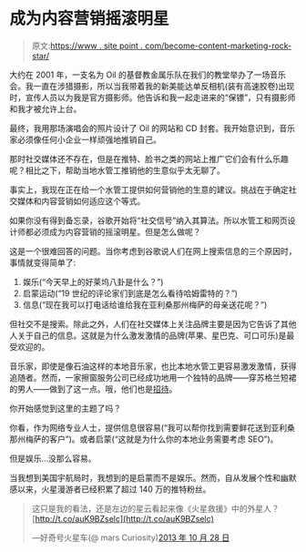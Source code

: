 # 成为内容营销摇滚明星

> 原文:[https://www . site point . com/become-content-marketing-rock-star/](https://www.sitepoint.com/become-content-marketing-rock-star/)

大约在 2001 年，一支名为 Oil 的基督教金属乐队在我们的教堂举办了一场音乐会。我一直在涉猎摄影，所以当我带着我的新美能达单反相机(装有高速胶卷)出现时，宣传人员以为我是官方摄影师。他告诉和我一起走进来的“保镖”，只有摄影师和我才被允许上台。

最终，我用那场演唱会的照片设计了 Oil 的网站和 CD 封套。我开始意识到，音乐家必须像任何小企业一样顽强地推销自己。

那时社交媒体还不存在，但是在推特、脸书之类的网站上推广它们会有什么乐趣呢？相比之下，帮助当地水管工推销他的生意似乎太无聊了。

事实上，我现在正在给一个水管工提供如何营销他的生意的建议。挑战在于确定社交媒体和内容营销如何适应这个等式。

如果你没有得到备忘录，谷歌开始将“社交信号”纳入其算法。所以水管工和网页设计师都必须成为内容营销的摇滚明星。但是怎么做呢？

这是一个很难回答的问题。当你考虑到谷歌说人们在网上搜索信息的三个原因时，事情就变得简单了:

1.  娱乐(“今天早上的好莱坞八卦是什么？”)
2.  启蒙运动(“19 世纪的评论家们到底是怎么看待哈姆雷特的？”)
3.  信息(“现在我可以打电话给谁给我在亚利桑那州梅萨的母亲送花呢？”)

但社交不是搜索。除此之外，人们在社交媒体上关注品牌主要是因为它告诉了其他人关于自己的信息。这就是为什么激发激情的品牌(苹果、星巴克、可口可乐)是最受欢迎的。

音乐家，即使是像石油这样的本地音乐家，也比本地水管工更容易激发激情，获得追随者。然而，一家擦窗服务公司已经成功地用一个独特的品牌——穿苏格兰短裙的男人——做到了这一点。哦，他们也是[招待](http://www.youtube.com/watch?v=L0TEk_1g_6E)。

你开始感觉到这里的主题了吗？

你看，作为网络专业人士，提供信息很容易(“我可以帮你找到需要鲜花送到亚利桑那州梅萨的客户”)。或者启蒙(“这就是为什么你的本地业务需要考虑 SEO”)。

但是娱乐…没那么容易。

当我想到美国宇航局时，我想到的是启蒙而不是娱乐。然而，自从发展个性和幽默感以来，火星漫游者已经积累了超过 140 万的推特粉丝。

> 这只是我的看法，还是左边的星云看起来像《火星救援》中的外星人？[http://t.co/auK9BZselc](http://t.co/auK9BZselc)
> 
> —好奇号火星车(@ mars Curiosity)[2013 年 10 月 28 日](https://twitter.com/MarsCuriosity/statuses/394970181367128064)